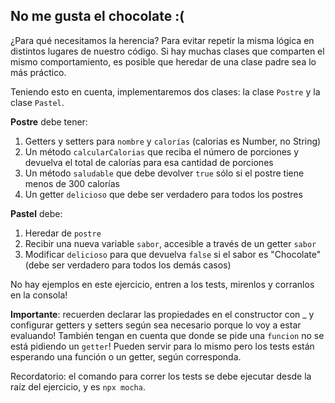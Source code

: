 ## No me gusta el chocolate :(

¿Para qué necesitamos la herencia? Para evitar repetir la misma lógica en distintos lugares de nuestro código. Si hay muchas clases que comparten el mismo comportamiento, es posible que heredar de una clase padre sea lo más práctico.

Teniendo esto en cuenta, implementaremos dos clases: la clase `Postre` y la clase `Pastel`.

**Postre** debe tener:

1) Getters y setters para `nombre` y `calorías` (calorias es Number, no String)
2) Un método `calcularCalorias` que reciba el número de porciones y devuelva el total de calorías para esa cantidad de porciones
3) Un método `saludable` que debe devolver `true` sólo si el postre tiene menos de 300 calorías
4) Un getter `delicioso` que debe ser verdadero para todos los postres 

**Pastel** debe:

1) Heredar de `postre`
2) Recibir una nueva variable `sabor`, accesible a través de un getter `sabor`
3) Modificar `delicioso` para que devuelva `false` si el sabor es "Chocolate" (debe ser verdadero para todos los demás casos)

No hay ejemplos en este ejercicio, entren a los tests, mirenlos y corranlos en la consola!

**Importante**: recuerden declarar las propiedades en el constructor con _ y configurar getters y setters según sea necesario porque lo voy a estar evaluando! También tengan en cuenta que donde se pide una `funcion` no se está pidiendo un `getter`! Pueden servir para lo mismo pero los tests están esperando una función o un getter, según corresponda.

Recordatorio: el comando para correr los tests se debe ejecutar desde la raíz del ejercicio, y es `npx mocha`.

